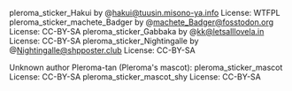pleroma_sticker_Hakui by @hakui@tuusin.misono-ya.info License: WTFPL 
pleroma_sticker_machete_Badger by @machete_Badger@fosstodon.org License: CC-BY-SA
pleroma_sticker_Gabbaka by @kk@letsalllovela.in License: CC-BY-SA
pleroma_sticker_Nightingalle by @Nightingalle@shpposter.club License: CC-BY-SA

Unknown author Pleroma-tan (Pleroma's mascot):
pleroma_sticker_mascot License: CC-BY-SA
pleroma_sticker_mascot_shy License: CC-BY-SA
